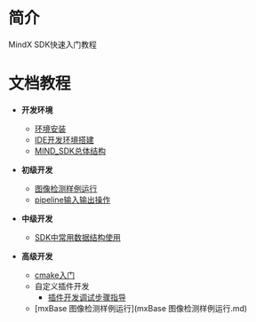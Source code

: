 # 简介
MindX SDK快速入门教程
# 文档教程
 
- **开发环境**
  - [环境安装](1-1安装SDK开发套件.md)
  - [IDE开发环境搭建](1-2IDE开发环境搭建.md)
  - [MIND_SDK总体结构](1-3MindX_SDK总体结构.md)
 
- **初级开发**
  - [图像检测样例运行](2-1图像检测sample样例.md)
  - [pipeline输入输出操作](2-2pipeline输入输出操作.md)
 
- **中级开发**
  - [SDK中常用数据结构使用](3-1常用插件数据结构.md)
 
- **高级开发**
  - [cmake入门](Cmake介绍.md)
  - 自定义插件开发
    - [插件开发调试步骤指导](4-1插件开发调试指导.md)
  - [mxBase 图像检测样例运行](mxBase 图像检测样例运行.md)